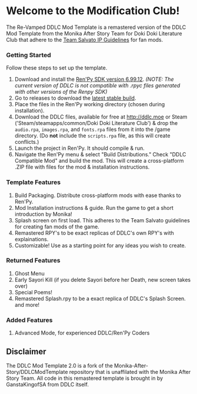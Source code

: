# Welcome to the Modification Club!

The Re-Vamped DDLC Mod Template is a remastered version of the DDLC Mod Template from the Monika After Story Team for Doki Doki Literature Club that adhere to the [Team Salvato IP Guidelines](http://teamsalvato.com/ip-guidelines/) for fan mods.

### Getting Started
Follow these steps to set up the template.

1. Download and install the [Ren'Py SDK version 6.99.12](https://www.renpy.org/release/6.99.12). *(NOTE: The current version of DDLC is not compatible with .rpyc files generated with other versions of the Renpy SDK)*
2. Go to releases to download the [latest stable build](https://github.com/therationalpi/DDLCModTemplate/releases).
3. Place the files in the Ren'Py working directory (chosen during installation).
4. Download the DDLC files, available for free at http://ddlc.moe or Steam ('Steam/steamapps/common/Doki Doki Literature Club') & drop the `audio.rpa`, `images.rpa`, and `fonts.rpa` files from it into the /game directory. (Do **not** include the `scripts.rpa` file, as this will create conflicts.)
5. Launch the project in Ren'Py. It should compile & run.
6. Navigate the Ren'Py menu & select "Build Distributions." Check "DDLC Compatible Mod" and build the mod. This will create a cross-platform .ZIP file with files for the mod & installation instructions.

### Template Features
1. Build Packaging. Distribute cross-platform mods with ease thanks to Ren'Py.
2. Mod Installation instructions & guide. Run the game to get a short introduction by Monika!
3. Splash screen on first load. This adheres to the Team Salvato guidelines for creating fan mods of the game.
4. Remastered RPY's to be exact replicas of DDLC's own RPY's with explainations.
5. Customizable! Use as a starting point for any ideas you wish to create.

### Returned Features
1. Ghost Menu
2. Early Sayori Kill (if you delete Sayori before her Death, new screen takes over)
3. Special Poems!
4. Remastered Splash.rpy to be a exact replica of DDLC's Splash Screen.
and more!

### Added Features
1. Advanced Mode, for experienced DDLC/Ren'Py Coders

## Disclaimer

The DDLC Mod Template 2.0 is a fork of the Monika-After-Story/DDLCModTemplate repository that is unaffilated with the Monika After Story Team. All code in this remastered template is brought in by GanstaKingofSA from DDLC itself.
